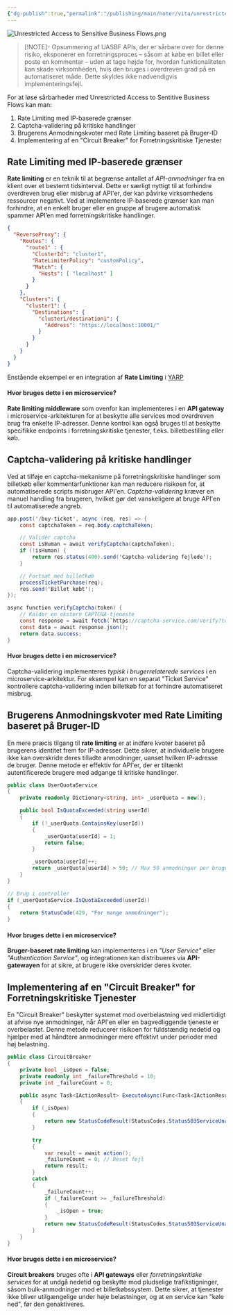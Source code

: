 ```yaml
---
{"dg-publish":true,"permalink":"/publishing/main/noter/vita/unrestricted-access-to-sensitive-business-flows/","created":"2024-11-07T09:31:30.120+01:00"}
---
```


![Unrestricted Access to Sensitive Business Flows.png](/img/user/Resource/98_Images/Unrestricted%20Access%20to%20Sensitive%20Business%20Flows.png)
> [!NOTE]- Opsummering af UASBF
> APIs, der er sårbare over for denne risiko, eksponerer en forretningsproces – såsom at købe en billet eller poste en kommentar – uden at tage højde for, hvordan funktionaliteten kan skade virksomheden, hvis den bruges i overdreven grad på en automatiseret måde. Dette skyldes ikke nødvendigvis implementeringsfejl.

For at løse sårbarheder med Unrestricted Access to Sentitive Business Flows kan man:
1. Rate Limiting med IP-baserede grænser
2. Captcha-validering på kritiske handlinger
3. Brugerens Anmodningskvoter med Rate Limiting baseret på Bruger-ID
4. Implementering af en "Circuit Breaker" for Forretningskritiske Tjenester

## Rate Limiting med IP-baserede grænser
**Rate limiting** er en teknik til at begrænse antallet af *API-anmodninger* fra en klient over et bestemt tidsinterval. 
Dette er særligt nyttigt til at forhindre overdreven brug eller misbrug af API'er, der kan påvirke virksomhedens ressourcer negativt. Ved at implementere IP-baserede grænser kan man forhindre, at en enkelt bruger eller en gruppe af brugere automatisk spammer API’en med forretningskritiske handlinger.

```json
{
  "ReverseProxy": {
    "Routes": {
      "route1" : {
        "ClusterId": "cluster1",
        "RateLimiterPolicy": "customPolicy",
        "Match": {
          "Hosts": [ "localhost" ]
        }
      }
    },
    "Clusters": {
      "cluster1": {
        "Destinations": {
          "cluster1/destination1": {
            "Address": "https://localhost:10001/"
          }
        }
      }
    }
  }
}
```
Enstående eksempel er en integration af **Rate Limiting** i [YARP](https://microsoft.github.io/reverse-proxy/articles/rate-limiting.html)
#### Hvor bruges dette i en microservice?

**Rate limiting middleware** som ovenfor kan implementeres i en **API gateway** i microservice-arkitekturen for at beskytte alle services mod overdreven brug fra enkelte IP-adresser. Denne kontrol kan også bruges til at beskytte specifikke endpoints i forretningskritiske tjenester, f.eks. billetbestilling eller køb.

## Captcha-validering på kritiske handlinger

Ved at tilføje en captcha-mekanisme på forretningskritiske handlinger som billetkøb eller kommentarfunktioner kan man reducere risikoen for, at automatiserede scripts misbruger API'en. *Captcha-validering* kræver en manuel handling fra brugeren, hvilket gør det vanskeligere at bruge API'en til automatiserede angreb.

```csharp
app.post('/buy-ticket', async (req, res) => {
    const captchaToken = req.body.captchaToken;

    // Validér captcha
    const isHuman = await verifyCaptcha(captchaToken);
    if (!isHuman) {
        return res.status(400).send('Captcha-validering fejlede');
    }

    // Fortsæt med billetkøb
    processTicketPurchase(req);
    res.send('Billet købt');
});

async function verifyCaptcha(token) {
    // Kalder en ekstern CAPTCHA-tjeneste
    const response = await fetch(`https://captcha-service.com/verify?token=${token}`);
    const data = await response.json();
    return data.success;
}
```
#### Hvor bruges dette i en microservice?

Captcha-validering implementeres *typisk i brugerrelaterede services* i en microservice-arkitektur. For eksempel kan en separat "Ticket Service" kontrollere captcha-validering inden billetkøb for at forhindre automatiseret misbrug.

## Brugerens Anmodningskvoter med Rate Limiting baseret på Bruger-ID

En mere præcis tilgang til **rate limiting** er at indføre kvoter baseret på brugerens identitet frem for IP-adresser. Dette sikrer, at individuelle brugere ikke kan overskride deres tilladte anmodninger, uanset hvilken IP-adresse de bruger. Denne metode er effektiv for API'er, der er tiltænkt autentificerede brugere med adgange til kritiske handlinger.

```csharp
public class UserQuotaService
{
    private readonly Dictionary<string, int> _userQuota = new();

    public bool IsQuotaExceeded(string userId)
    {
        if (!_userQuota.ContainsKey(userId))
        {
            _userQuota[userId] = 1;
            return false;
        }

        _userQuota[userId]++;
        return _userQuota[userId] > 50; // Max 50 anmodninger per bruger pr. time
    }
}

// Brug i controller
if (_userQuotaService.IsQuotaExceeded(userId))
{
    return StatusCode(429, "For mange anmodninger");
}
```

#### Hvor bruges dette i en microservice?

**Bruger-baseret rate limiting** kan implementeres i en *"User Service"* eller *"Authentication Service"*, og integrationen kan distribueres via **API-gatewayen** for at sikre, at brugere ikke overskrider deres kvoter.

## Implementering af en "Circuit Breaker" for Forretningskritiske Tjenester

En "Circuit Breaker" beskytter systemet mod overbelastning ved midlertidigt at afvise nye anmodninger, når API'en eller en bagvedliggende tjeneste er overbelastet. Denne metode reducerer risikoen for fuldstændig nedetid og hjælper med at håndtere anmodninger mere effektivt under perioder med høj belastning.
```csharp
public class CircuitBreaker
{
    private bool _isOpen = false;
    private readonly int _failureThreshold = 10;
    private int _failureCount = 0;

    public async Task<IActionResult> ExecuteAsync(Func<Task<IActionResult>> action)
    {
        if (_isOpen)
        {
            return new StatusCodeResult(StatusCodes.Status503ServiceUnavailable);
        }

        try
        {
            var result = await action();
            _failureCount = 0; // Reset fejl
            return result;
        }
        catch
        {
            _failureCount++;
            if (_failureCount >= _failureThreshold)
            {
                _isOpen = true;
            }
            return new StatusCodeResult(StatusCodes.Status503ServiceUnavailable);
        }
    }
}
```

#### Hvor bruges dette i en microservice?

**Circuit breakers** bruges ofte i **API gateways** eller *forretningskritiske services* for at undgå nedetid og beskytte mod pludselige trafikstigninger, såsom bulk-anmodninger mod et billetkøbssystem. Dette sikrer, at tjenester ikke bliver utilgængelige under høje belastninger, og at en service kan "køle ned", før den genaktiveres.